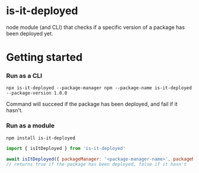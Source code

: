# is-it-deployed

node module (and CLI) that checks if a specific version of a package has been deployed yet. 

# Getting started 

### Run as a CLI

`npx is-it-deployed --package-manager npm --package-name is-it-deployed --package-version 1.0.0`

Command will succeed if the package has been deployed, and fail if it hasn't.

### Run as a module

`npm install is-it-deployed`

```js 
import { isItDeployed } from 'is-it-deployed'

await isItDeployed({ packageManager: '<package-manager-name>', packageName: '<package-name>', packageVersion: '1.0.0' })
// returns true if the package has been deployed, false if it hasn't
```